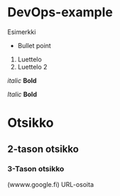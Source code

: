 # DevOps-example
Esimerkki
* Bullet  point
1. Luettelo
2. Luettelo 2

_italic_
__Bold__

*Italic*
**Bold**

# Otsikko
## 2-tason otsikko
### 3-Tason otsikko
(wwww.google.fi) URL-osoita
